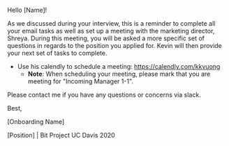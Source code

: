 Hello [Name]!

As we discussed during your interview, this is a reminder to complete all your email tasks as well as set up a meeting with the marketing director, Shreya. During this meeting, you will be asked a more specific set of questions in regards to the position you applied for. Kevin will then provide your next set of tasks to complete.

- Use his calendly to schedule a meeting: https://calendly.com/kkvuong
  - **Note**: When scheduling your meeting, please mark that you are meeting for "Incoming Manager 1-1". 

Please contact me if you have any questions or concerns via slack. 

Best,

[Onboarding Name]

[Position] | Bit Project UC Davis 2020

